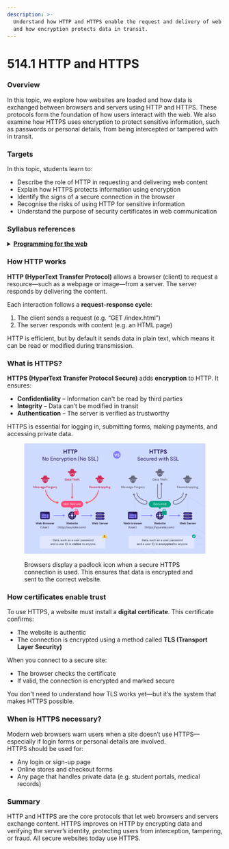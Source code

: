 ```yaml
---
description: >-
  Understand how HTTP and HTTPS enable the request and delivery of web content,
  and how encryption protects data in transit.
---
```


# 514.1 HTTP and HTTPS

### Overview

In this topic, we explore how websites are loaded and how data is exchanged between browsers and servers using HTTP and HTTPS. These protocols form the foundation of how users interact with the web. We also examine how HTTPS uses encryption to protect sensitive information, such as passwords or personal details, from being intercepted or tampered with in transit.

### Targets

In this topic, students learn to:

* Describe the role of HTTP in requesting and delivering web content
* Explain how HTTPS protects information using encryption
* Identify the signs of a secure connection in the browser
* Recognise the risks of using HTTP for sensitive information
* Understand the purpose of security certificates in web communication

### Syllabus references

<details>

<summary><a href="https://curriculum.nsw.edu.au/learning-areas/tas/software-engineering-11-12-2022/content/year-12/fa6aab137e"><strong>Programming for the web</strong></a></summary>

**Data transmission using the web**

* Investigate and describe the function of web protocols
  * HTTP, HTTPS

</details>

### How HTTP works

**HTTP (HyperText Transfer Protocol)** allows a browser (client) to request a resource—such as a webpage or image—from a server. The server responds by delivering the content.

Each interaction follows a **request-response cycle**:

1. The client sends a request (e.g. “GET /index.html”)
2. The server responds with content (e.g. an HTML page)

HTTP is efficient, but by default it sends data in plain text, which means it can be read or modified during transmission.

### What is HTTPS?

**HTTPS (HyperText Transfer Protocol Secure)** adds **encryption** to HTTP. It ensures:

* **Confidentiality** – Information can't be read by third parties
* **Integrity** – Data can’t be modified in transit
* **Authentication** – The server is verified as trustworthy

HTTPS is essential for logging in, submitting forms, making payments, and accessing private data.

<figure><img src="../../../.gitbook/assets/image (1) (1) (1) (1) (1) (1).png" alt=""><figcaption><p>Browsers display a padlock icon when a secure HTTPS connection is used. This ensures that data is encrypted and sent to the correct website.</p></figcaption></figure>

### How certificates enable trust

To use HTTPS, a website must install a **digital certificate**. This certificate confirms:

* The website is authentic
* The connection is encrypted using a method called **TLS (Transport Layer Security)**

When you connect to a secure site:

* The browser checks the certificate
* If valid, the connection is encrypted and marked secure

You don't need to understand how TLS works yet—but it’s the system that makes HTTPS possible.

### When is HTTPS necessary?

Modern web browsers warn users when a site doesn’t use HTTPS—especially if login forms or personal details are involved.\
HTTPS should be used for:

* Any login or sign-up page
* Online stores and checkout forms
* Any page that handles private data (e.g. student portals, medical records)

### Summary

HTTP and HTTPS are the core protocols that let web browsers and servers exchange content. HTTPS improves on HTTP by encrypting data and verifying the server’s identity, protecting users from interception, tampering, or fraud. All secure websites today use HTTPS.
